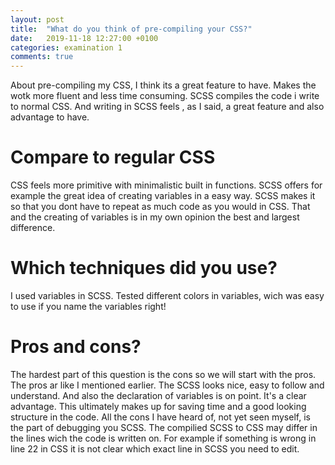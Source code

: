 ```yaml
---
layout: post
title:  "What do you think of pre-compiling your CSS?"
date:   2019-11-18 12:27:00 +0100
categories: examination 1
comments: true
---
```

About pre-compiling my CSS, I think its a great feature to have. Makes the wotk more fluent and less time consuming. SCSS compiles the code i write to normal CSS. And writing in SCSS feels , as I said, a great feature and also advantage to have. 

# Compare to regular CSS
CSS feels more primitive with minimalistic built in functions. SCSS offers for example the great idea of creating variables in a easy way. SCSS makes it so that you dont have to repeat as much code as you would in CSS. That and the creating of variables is in my own opinion the best and largest difference. 

# Which techniques did you use?
I used variables in SCSS. Tested different colors in variables, wich was easy to use if you name the variables right!

# Pros and cons?
The hardest part of this question is the cons so we will start with the pros. The pros ar like I mentioned earlier. The SCSS looks nice, easy to follow and understand. And also the declaration of variables is on point. It's a clear advantage. This ultimately makes up for saving time and a good looking structure in the code. All the cons I have heard of, not yet seen myself, is the part of debugging you SCSS. The compilied SCSS to CSS may differ in the lines wich the code is written on. For example if something is wrong in line 22 in CSS it is not clear which exact line in SCSS you need to edit. 